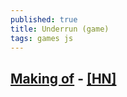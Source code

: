 ```yaml
---
published: true
title: Underrun (game)
tags: games js
---
```

## [Making of](https://phoboslab.org/log/2018/09/underrun-making-of) - [\[HN\]](https://news.ycombinator.com/item?id=18031024)